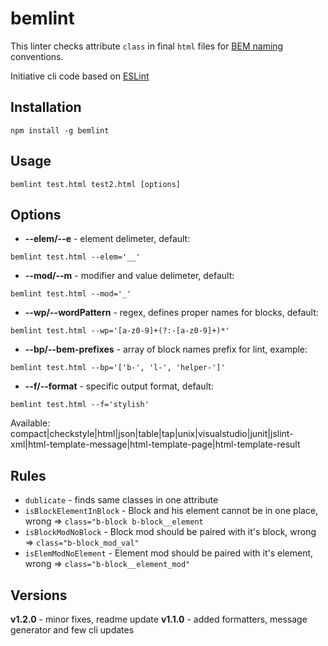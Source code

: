 # bemlint
This linter checks attribute `class` in final `html` files for [BEM naming](https://github.com/bem/bem-naming) conventions.

Initiative cli code based on [ESLint](https://github.com/eslint/eslint)


## Installation

```
npm install -g bemlint
```

## Usage

```
bemlint test.html test2.html [options]
```


## Options

- __--elem/--e__ - element delimeter, default: 
```
bemlint test.html --elem='__'
```

- __--mod/--m__ - modifier and value delimeter, default: 
```
bemlint test.html --mod='_'
```

- __--wp/--wordPattern__ - regex, defines proper names for blocks, default: 
```
bemlint test.html --wp='[a-z0-9]+(?:-[a-z0-9]+)*'
```

- __--bp/--bem-prefixes__ - array of block names prefix for lint, example: 
```
bemlint test.html --bp='['b-', 'l-', 'helper-']'
```

- __--f/--format__ - specific output format, default: 
```
bemlint test.html --f='stylish'
```
Available: compact|checkstyle|html|json|table|tap|unix|visualstudio|junit|jslint-xml|html-template-message|html-template-page|html-template-result

## Rules
- `dublicate` - finds same classes in one attribute
- `isBlockElementInBlock` - Block and his element cannot be in one place, wrong => `class="b-block b-block__element`
- `isBlockModNoBlock` - Block mod should be paired with it's block, wrong => `class="b-block_mod_val"`
- `isElemModNoElement` - Element mod should be paired with it's element, wrong => `class="b-block__element_mod"`



## Versions

__v1.2.0__ - minor fixes, readme update
__v1.1.0__ - added formatters, message generator and few cli updates
